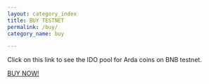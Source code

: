 ```yaml
---
layout: category_index
title: BUY TESTNET
permalink: /buy/
category_name: buy

---
```


Click on this link to see the IDO pool for Arda coins on BNB testnet.

<a href="https://cointool.app/ido/exchange?menu=1&contact=1&address=0x2458739600a352bcdd52fea0fbc729972c551e77&c=97"> BUY NOW! </a>